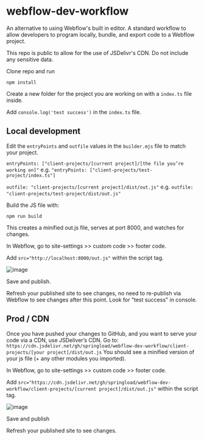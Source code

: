 # webflow-dev-workflow
An alternative to using Webflow's built in editor. A standard workflow to allow developers to program locally, bundle, and export code to a Webflow project.

This repo is public to allow for the use of JSDelivr's CDN. Do not include any sensitive data.

Clone repo and run 

```npm install```

Create a new folder for the project you are working on with a ```index.ts``` file inside.

Add ```console.log('test success')``` in the ```index.ts``` file.

## Local development

Edit the ```entryPoints``` and ```outfile``` values in the ```builder.mjs``` file to match your project.

```entryPoints: ["client-projects/[current project]/[the file you’re working on]"```
e.g. ```"entryPoints: ["client-projects/test-project/index.ts"]```

```outfile: "client-projects/[current project]/dist/out.js"```
e.g. ```outfile: "client-projects/test-project/dist/out.js"```
 

Build the JS file with:

```npm run build```

This creates a minified out.js file, serves at port 8000, and watches for changes.

In Webflow, go to site-settings >> custom code >> footer code.

Add ```src="http://localhost:8000/out.js"``` within the script tag.

![image](https://github.com/springload/webflow-dev-workflow/assets/27249781/5b2573e6-21fd-4652-b0e5-cbe084149da4)

Save and publish.

Refresh your published site to see changes, no need to re-publish via Webflow to see changes after this point. Look for "test success" in console.


## Prod / CDN

Once you have pushed your changes to GitHub, and you want to serve your code via a CDN, use JSDeliver’s CDN.
Go to: ```https://cdn.jsdelivr.net/gh/springload/webflow-dev-workflow/client-projects/[your project]/dist/out.js```
You should see a minified version of your js file (+ any other modules you imported).

In Webflow, go to site-settings >> custom code >> footer code.

Add ```src="https://cdn.jsdelivr.net/gh/springload/webflow-dev-workflow/client-projects/[current project]/dist/out.js"``` within the script tag.

![image](https://github.com/springload/webflow-dev-workflow/assets/27249781/3fce42cc-4e66-443a-8aa1-69c9f817d546)

Save and publish

Refresh your published site to see changes.

